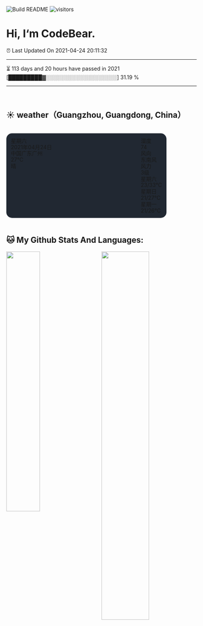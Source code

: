 ![Build README](https://github.com/CB-ysx/CB-ysx/workflows/Build%20README/badge.svg)
![visitors](https://visitor-badge.glitch.me/badge?page_id=CB-ysx)

# Hi, I‘m CodeBear.

⏰ Last Updated On 2021-04-24 20:11:32

---
⏳ 113 days and 20 hours have passed in 2021 [█████████▓░░░░░░░░░░░░░░░░░░░] 31.19 %

---
<br />

## ☀️ weather（Guangzhou, Guangdong, China）

<br />
<link rel="stylesheet" href="http://at.alicdn.com/t/font_2505550_r08f8es8yv.css">
<link rel="stylesheet" href="https://raw.githubusercontent.com/CB-ysx/CB-ysx/master/assets/css/weather.css">

<div class="cb-weather-card-container" style="position: relative;background-color: #212832;border-radius: 15px;padding: 12px;width: 400px;height: 200px;display: flex;justify-content: space-between;line-height: 1.2;">
    <div class='cb-weather-card-box'>
        <div class='card-box-mask'></div>
        <div class='card-box-top'>
            <div class='card-box-week'>星期六</div>
            <div class='card-box-day'>2021年04月24日</div>
            <div class='card-box-address'>中国广东广州</div>
        </div>
        <div class='iconfont icon-2yejianqing'></div>
        <div class='card-boxtemperature'>27°C</div>
        <div class='card-boxtemperature-text'>晴</div>
    </div>
    <div class='cb-weather-text-box'>
        <div class='cb-weather-data-top'>
            <div class='item'>
                <div class='title'>湿度</div>
                <div class='num'>74</div>
            </div>
            <div class='item'>
                <div class='title'>风向</div>
                <div class='num'>东南风</div>
            </div>
            <div class='item'>
                <div class='title'>风力</div>
                <div class='num'>3级</div>
            </div>
        </div>
        <div class='cb-weather-data-feature'><div class='feature-card-item'>
    <div class='iconfont icon-2yejianqing'></div>
    <div>星期六</div>
    <div>23/33℃</div>
</div>
<div class='feature-card-item'>
    <div class='iconfont icon-2yejianqing'></div>
    <div>星期日</div>
    <div>21/27℃</div>
</div>
<div class='feature-card-item'>
    <div class='iconfont icon-2yejianqing'></div>
    <div>星期一</div>
    <div>21/26℃</div>
</div>
</div>
    </div>
</div>


<br />

## 🐱 My Github Stats And Languages:

<img align="left" width="42%" src="https://github-readme-stats.vercel.app/api/top-langs/?username=CB-ysx&layout=compact&text_color=daf7dc&bg_color=151515">
<img align="right" width="50%" src="https://github-readme-stats.vercel.app/api?username=CB-ysx&theme=tokyonight&show_icons=true&icon_color=6392DF">

